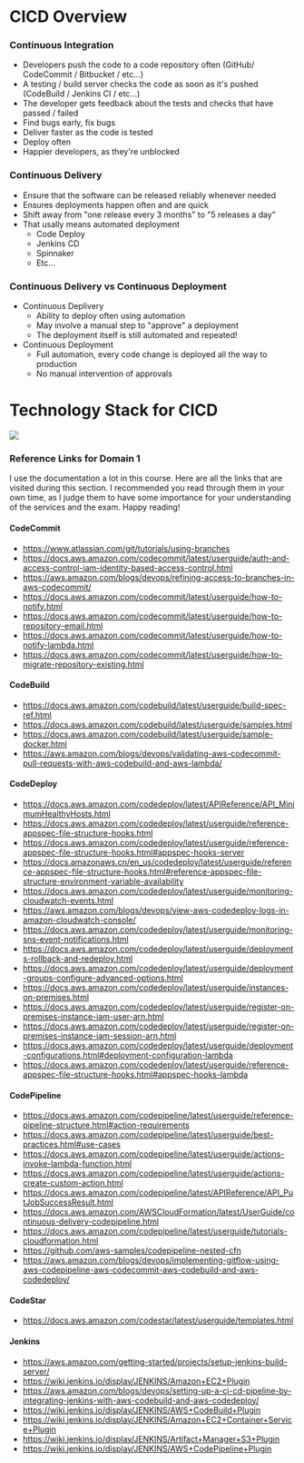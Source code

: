 # CICD Overview

### Continuous Integration
- Developers push the code to a code repository often (GitHub/ CodeCommit / Bitbucket / etc...)
- A testing / build server checks the code as soon as it's pushed (CodeBuild / Jenkins CI / etc...)
- The developer gets feedback about the tests and checks that have passed / failed
- Find bugs early, fix bugs
- Deliver faster as the code is tested
- Deploy often
- Happier developers, as they're unblocked

### Continuous Delivery
- Ensure that the software can be released reliably whenever needed
- Ensures deployments happen often and are quick
- Shift away from "one release every 3 months" to "5 releases a day"
- That usally means automated deployment
   - Code Deploy
   - Jenkins CD
   - Spinnaker
   - Etc...

### Continuous Delivery vs Continuous Deployment
- Continuous Deplivery
   - Ability to deploy often using automation
   - May involve a manual step to "approve" a deployment
   - The deployment itself is still automated and repeated!
- Continuous Deployment
   - Full automation, every code change is deployed all the way to production
   - No manual intervention of approvals

# Technology Stack for CICD
<img src="https://user-images.githubusercontent.com/86287920/185820779-e7e8553a-e8a3-4ddd-a8e6-bbffcfeae22a.PNG">

### Reference Links for Domain 1
I use the documentation a lot in this course. Here are all the links that are visited during this section. I recommended you read through them in your own time, as I judge them to have some importance for your understanding of the services and the exam. Happy reading!
#### CodeCommit
- https://www.atlassian.com/git/tutorials/using-branches
- https://docs.aws.amazon.com/codecommit/latest/userguide/auth-and-access-control-iam-identity-based-access-control.html
- https://aws.amazon.com/blogs/devops/refining-access-to-branches-in-aws-codecommit/
- https://docs.aws.amazon.com/codecommit/latest/userguide/how-to-notify.html
- https://docs.aws.amazon.com/codecommit/latest/userguide/how-to-repository-email.html
- https://docs.aws.amazon.com/codecommit/latest/userguide/how-to-notify-lambda.html
- https://docs.aws.amazon.com/codecommit/latest/userguide/how-to-migrate-repository-existing.html
#### CodeBuild
- https://docs.aws.amazon.com/codebuild/latest/userguide/build-spec-ref.html
- https://docs.aws.amazon.com/codebuild/latest/userguide/samples.html
- https://docs.aws.amazon.com/codebuild/latest/userguide/sample-docker.html
- https://aws.amazon.com/blogs/devops/validating-aws-codecommit-pull-requests-with-aws-codebuild-and-aws-lambda/
#### CodeDeploy
- https://docs.aws.amazon.com/codedeploy/latest/APIReference/API_MinimumHealthyHosts.html
- https://docs.aws.amazon.com/codedeploy/latest/userguide/reference-appspec-file-structure-hooks.html
- https://docs.aws.amazon.com/codedeploy/latest/userguide/reference-appspec-file-structure-hooks.html#appspec-hooks-server
- https://docs.amazonaws.cn/en_us/codedeploy/latest/userguide/reference-appspec-file-structure-hooks.html#reference-appspec-file-structure-environment-variable-availability
- https://docs.aws.amazon.com/codedeploy/latest/userguide/monitoring-cloudwatch-events.html
- https://aws.amazon.com/blogs/devops/view-aws-codedeploy-logs-in-amazon-cloudwatch-console/
- https://docs.aws.amazon.com/codedeploy/latest/userguide/monitoring-sns-event-notifications.html
- https://docs.aws.amazon.com/codedeploy/latest/userguide/deployments-rollback-and-redeploy.html
- https://docs.aws.amazon.com/codedeploy/latest/userguide/deployment-groups-configure-advanced-options.html
- https://docs.aws.amazon.com/codedeploy/latest/userguide/instances-on-premises.html
- https://docs.aws.amazon.com/codedeploy/latest/userguide/register-on-premises-instance-iam-user-arn.html
- https://docs.aws.amazon.com/codedeploy/latest/userguide/register-on-premises-instance-iam-session-arn.html
- https://docs.aws.amazon.com/codedeploy/latest/userguide/deployment-configurations.html#deployment-configuration-lambda
- https://docs.aws.amazon.com/codedeploy/latest/userguide/reference-appspec-file-structure-hooks.html#appspec-hooks-lambda
#### CodePipeline
- https://docs.aws.amazon.com/codepipeline/latest/userguide/reference-pipeline-structure.html#action-requirements
- https://docs.aws.amazon.com/codepipeline/latest/userguide/best-practices.html#use-cases
- https://docs.aws.amazon.com/codepipeline/latest/userguide/actions-invoke-lambda-function.html
- https://docs.aws.amazon.com/codepipeline/latest/userguide/actions-create-custom-action.html
- https://docs.aws.amazon.com/codepipeline/latest/APIReference/API_PutJobSuccessResult.html
- https://docs.aws.amazon.com/AWSCloudFormation/latest/UserGuide/continuous-delivery-codepipeline.html
- https://docs.aws.amazon.com/codepipeline/latest/userguide/tutorials-cloudformation.html
- https://github.com/aws-samples/codepipeline-nested-cfn
- https://aws.amazon.com/blogs/devops/implementing-gitflow-using-aws-codepipeline-aws-codecommit-aws-codebuild-and-aws-codedeploy/
#### CodeStar
- https://docs.aws.amazon.com/codestar/latest/userguide/templates.html
#### Jenkins
- https://aws.amazon.com/getting-started/projects/setup-jenkins-build-server/
- https://wiki.jenkins.io/display/JENKINS/Amazon+EC2+Plugin
- https://aws.amazon.com/blogs/devops/setting-up-a-ci-cd-pipeline-by-integrating-jenkins-with-aws-codebuild-and-aws-codedeploy/
- https://wiki.jenkins.io/display/JENKINS/AWS+CodeBuild+Plugin
- https://wiki.jenkins.io/display/JENKINS/Amazon+EC2+Container+Service+Plugin
- https://wiki.jenkins.io/display/JENKINS/Artifact+Manager+S3+Plugin
- https://wiki.jenkins.io/display/JENKINS/AWS+CodePipeline+Plugin
